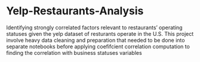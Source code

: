 # Yelp-Restaurants-Analysis

Identifying strongly correlated factors relevant to restaurants’ operating statuses given the yelp dataset of resturants operate in the U.S. 
This project involve heavy data cleaning and preparation that needed to be done into separate notebooks before applying coefifcient correlation computation to finding the correlation with business statuses variables
